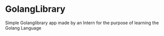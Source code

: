 # GolangLibrary
Simple Golanglibrary app made by an Intern for the purpose of learning the Golang Language
